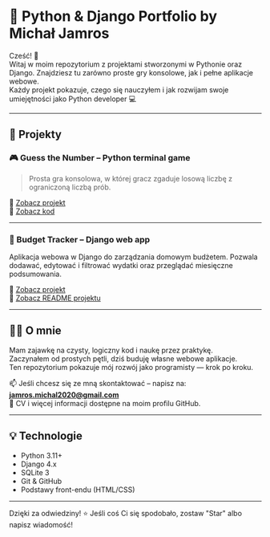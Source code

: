 # 🧠 Python & Django Portfolio by Michał Jamros

Cześć! 👋  
Witaj w moim repozytorium z projektami stworzonymi w Pythonie oraz Django. Znajdziesz tu zarówno proste gry konsolowe, jak i pełne aplikacje webowe.  
Każdy projekt pokazuje, czego się nauczyłem i jak rozwijam swoje umiejętności jako Python developer 💻

---

## 🚀 Projekty

### 🎮 Guess the Number – Python terminal game  
> Prosta gra konsolowa, w której gracz zgaduje losową liczbę z ograniczoną liczbą prób.

🔗 [Zobacz projekt](https://github.com/michu1810/Portfolio/tree/main/guess-number)  
🔎 [Zobacz kod](https://github.com/michu1810/Portfolio/blob/main/guess-number/gamescript.py)

---

### 💸 Budget Tracker – Django web app

Aplikacja webowa w Django do zarządzania domowym budżetem. Pozwala dodawać, edytować i filtrować wydatki oraz przeglądać miesięczne podsumowania.

🔗 [Zobacz projekt](https://github.com/michu1810/Portfolio/tree/main/django-budget/Budzet)  
📄 [Zobacz README projektu](https://github.com/michu1810/Portfolio/blob/main/django-budget/README.md)

---

## 👨‍💻 O mnie

Mam zajawkę na czysty, logiczny kod i naukę przez praktykę.  
Zaczynałem od prostych pętli, dziś buduję własne webowe aplikacje.  
Ten repozytorium pokazuje mój rozwój jako programisty — krok po kroku.

📫 Jeśli chcesz się ze mną skontaktować – napisz na: **jamros.michal2020@gmail.com**  
📄 CV i więcej informacji dostępne na moim profilu GitHub.

---

## 💡 Technologie

- Python 3.11+
- Django 4.x
- SQLite 3
- Git & GitHub
- Podstawy front-endu (HTML/CSS)

---

Dzięki za odwiedziny! ⭐ Jeśli coś Ci się spodobało, zostaw "Star" albo napisz wiadomość!
